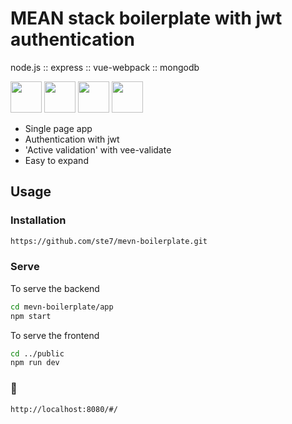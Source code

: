 # MEAN stack boilerplate with jwt authentication

node.js :: express :: vue-webpack :: mongodb

 <img src="https://upload.wikimedia.org/wikipedia/commons/6/64/Expressjs.png" height="50">   <img src="https://upload.wikimedia.org/wikipedia/commons/thumb/7/7e/Node.js_logo_2015.svg/2000px-Node.js_logo_2015.svg.png" height="50">  <img src="https://webassets.mongodb.com/_com_assets/cms/mongodb-logo-rgb-j6w271g1xn.jpg" height="50">   <img src="https://upload.wikimedia.org/wikipedia/commons/f/f1/Vue.png" height="50">
 
* Single page app
* Authentication with jwt
* 'Active validation' with vee-validate
* Easy to expand

## Usage
### Installation
```sh
https://github.com/ste7/mevn-boilerplate.git
```
### Serve
To serve the backend
```sh
cd mevn-boilerplate/app
npm start
``` 
To serve the frontend
```sh
cd ../public
npm run dev
``` 
### 🚀 
```sh
http://localhost:8080/#/
``` 